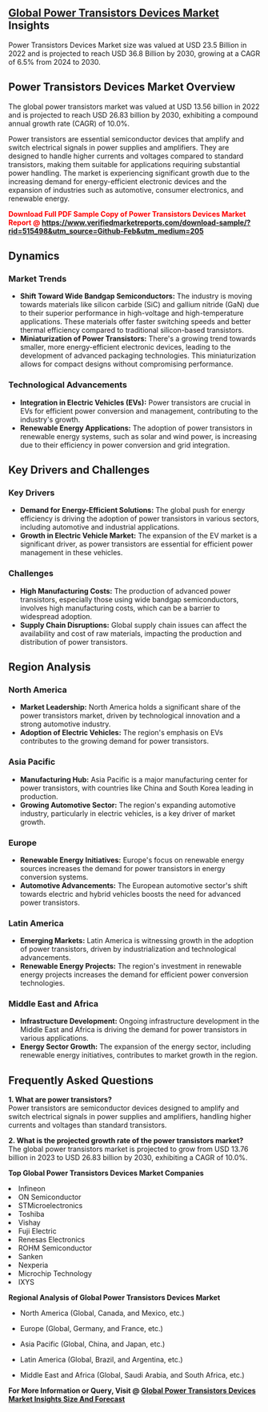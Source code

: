 <h2><a href="https://www.verifiedmarketreports.com/download-sample/?rid=515498&amp;utm_source=Github&amp;utm_medium=205" target="_blank">Global Power Transistors Devices Market</a> Insights</h2><p>Power Transistors Devices Market size was valued at USD 23.5 Billion in 2022 and is projected to reach USD 36.8 Billion by 2030, growing at a CAGR of 6.5% from 2024 to 2030.</p><p> <h2>Power Transistors Devices Market Overview</h2> <p>The global power transistors market was valued at USD 13.56 billion in 2022 and is projected to reach USD 26.83 billion by 2030, exhibiting a compound annual growth rate (CAGR) of 10.0%. </p> <p>Power transistors are essential semiconductor devices that amplify and switch electrical signals in power supplies and amplifiers. They are designed to handle higher currents and voltages compared to standard transistors, making them suitable for applications requiring substantial power handling. The market is experiencing significant growth due to the increasing demand for energy-efficient electronic devices and the expansion of industries such as automotive, consumer electronics, and renewable energy.</p> <p><strong><p><span class=""><span style="color: #ff0000;"><strong>Download Full PDF Sample Copy of Power Transistors Devices Market Report</strong> @ </span><a href="https://www.verifiedmarketreports.com/download-sample/?rid=515498&amp;utm_source=Github-Feb&amp;utm_medium=205" target="_blank">https://www.verifiedmarketreports.com/download-sample/?rid=515498&amp;utm_source=Github-Feb&amp;utm_medium=205</a></span></p></strong></p> <h2>Dynamics</h2> <h3>Market Trends</h3> <ul> <li><strong>Shift Toward Wide Bandgap Semiconductors:</strong> The industry is moving towards materials like silicon carbide (SiC) and gallium nitride (GaN) due to their superior performance in high-voltage and high-temperature applications. These materials offer faster switching speeds and better thermal efficiency compared to traditional silicon-based transistors. </li> <li><strong>Miniaturization of Power Transistors:</strong> There's a growing trend towards smaller, more energy-efficient electronic devices, leading to the development of advanced packaging technologies. This miniaturization allows for compact designs without compromising performance. </li> </ul> <h3>Technological Advancements</h3> <ul> <li><strong>Integration in Electric Vehicles (EVs):</strong> Power transistors are crucial in EVs for efficient power conversion and management, contributing to the industry's growth. </li> <li><strong>Renewable Energy Applications:</strong> The adoption of power transistors in renewable energy systems, such as solar and wind power, is increasing due to their efficiency in power conversion and grid integration. </li> </ul> <h2>Key Drivers and Challenges</h2> <h3>Key Drivers</h3> <ul> <li><strong>Demand for Energy-Efficient Solutions:</strong> The global push for energy efficiency is driving the adoption of power transistors in various sectors, including automotive and industrial applications. </li> <li><strong>Growth in Electric Vehicle Market:</strong> The expansion of the EV market is a significant driver, as power transistors are essential for efficient power management in these vehicles. </li> </ul> <h3>Challenges</h3> <ul> <li><strong>High Manufacturing Costs:</strong> The production of advanced power transistors, especially those using wide bandgap semiconductors, involves high manufacturing costs, which can be a barrier to widespread adoption. </li> <li><strong>Supply Chain Disruptions:</strong> Global supply chain issues can affect the availability and cost of raw materials, impacting the production and distribution of power transistors. </li> </ul> <h2>Region Analysis</h2> <h3>North America</h3> <ul> <li><strong>Market Leadership:</strong> North America holds a significant share of the power transistors market, driven by technological innovation and a strong automotive industry. </li> <li><strong>Adoption of Electric Vehicles:</strong> The region's emphasis on EVs contributes to the growing demand for power transistors. </li> </ul> <h3>Asia Pacific</h3> <ul> <li><strong>Manufacturing Hub:</strong> Asia Pacific is a major manufacturing center for power transistors, with countries like China and South Korea leading in production. </li> <li><strong>Growing Automotive Sector:</strong> The region's expanding automotive industry, particularly in electric vehicles, is a key driver of market growth. </li> </ul> <h3>Europe</h3> <ul> <li><strong>Renewable Energy Initiatives:</strong> Europe's focus on renewable energy sources increases the demand for power transistors in energy conversion systems. </li> <li><strong>Automotive Advancements:</strong> The European automotive sector's shift towards electric and hybrid vehicles boosts the need for advanced power transistors. </li> </ul> <h3>Latin America</h3> <ul> <li><strong>Emerging Markets:</strong> Latin America is witnessing growth in the adoption of power transistors, driven by industrialization and technological advancements. </li> <li><strong>Renewable Energy Projects:</strong> The region's investment in renewable energy projects increases the demand for efficient power conversion technologies. </li> </ul> <h3>Middle East and Africa</h3> <ul> <li><strong>Infrastructure Development:</strong> Ongoing infrastructure development in the Middle East and Africa is driving the demand for power transistors in various applications. </li> <li><strong>Energy Sector Growth:</strong> The expansion of the energy sector, including renewable energy initiatives, contributes to market growth in the region. </li> </ul> <h2>Frequently Asked Questions</h2> <p><strong>1. What are power transistors?</strong><br>Power transistors are semiconductor devices designed to amplify and switch electrical signals in power supplies and amplifiers, handling higher currents and voltages than standard transistors. </p> <p><strong>2. What is the projected growth rate of the power transistors market?</strong><br>The global power transistors market is projected to grow from USD 13.76 billion in 2023 to USD 26.83 billion by 2030, exhibiting a CAGR of 10.0%.</p><p><strong>Top Global Power Transistors Devices Market Companies</strong></p><div data-test-id=""><p><li>Infineon</li><li> ON Semiconductor</li><li> STMicroelectronics</li><li> Toshiba</li><li> Vishay</li><li> Fuji Electric</li><li> Renesas Electronics</li><li> ROHM Semiconductor</li><li> Sanken</li><li> Nexperia</li><li> Microchip Technology</li><li> IXYS</li></p><div><strong>Regional Analysis of&nbsp;Global Power Transistors Devices Market</strong></div><ul><li dir="ltr"><p dir="ltr">North America&nbsp;(Global, Canada, and Mexico, etc.)</p></li><li dir="ltr"><p dir="ltr">Europe (Global, Germany, and France, etc.)</p></li><li dir="ltr"><p dir="ltr">Asia Pacific&nbsp;(Global, China, and Japan, etc.)</p></li><li dir="ltr"><p dir="ltr">Latin America&nbsp;(Global, Brazil, and Argentina, etc.)</p></li><li dir="ltr">Middle East and Africa&nbsp;(Global, Saudi Arabia, and South Africa, etc.)</li></ul><p><strong>For More Information or Query, Visit @&nbsp;</strong><strong><a href="https://www.verifiedmarketreports.com/product/power-transistors-devices-market-size-and-forecast/?utm_source=Github&amp;utm_medium=205" target="_blank">Global Power Transistors Devices Market Insights Size And Forecast</a></strong></p></div>
